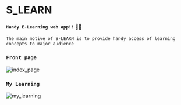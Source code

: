 # S_LEARN
#### `Handy E-Learning web app!!` 🌷💫

`The main motive of S-LEARN is to provide handy access of learning concepts to major audience`


### `Front page`
![index_page](https://imgur.com/WaFFyLg.jpg)




### `My Learning`
![my_learning](https://imgur.com/TLYnif3.jpg)
